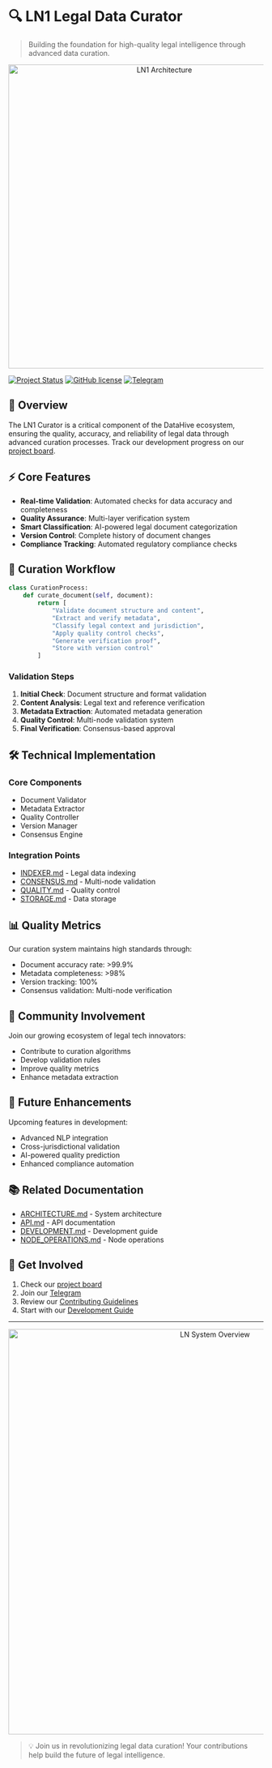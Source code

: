 # 🔍 LN1 Legal Data Curator

> Building the foundation for high-quality legal intelligence through advanced data curation.

<p align="center">
  <img src="../../images/LN1.png" alt="LN1 Architecture" width="600">
</p>

[![Project Status](https://img.shields.io/badge/Status-Active-green)]()
[![GitHub license](https://img.shields.io/github/license/datahiv3/Legalese-Node-LN1)]()
[![Telegram](https://img.shields.io/badge/Telegram-DataHive-blue?logo=telegram)](https://t.me/datahiveofficial)

## 🎯 Overview

The LN1 Curator is a critical component of the DataHive ecosystem, ensuring the quality, accuracy, and reliability of legal data through advanced curation processes. Track our development progress on our [project board](https://github.com/orgs/datahiv3/projects/3).

## ⚡ Core Features

- **Real-time Validation**: Automated checks for data accuracy and completeness
- **Quality Assurance**: Multi-layer verification system
- **Smart Classification**: AI-powered legal document categorization
- **Version Control**: Complete history of document changes
- **Compliance Tracking**: Automated regulatory compliance checks

## 🔄 Curation Workflow

```python
class CurationProcess:
    def curate_document(self, document):
        return [
            "Validate document structure and content",
            "Extract and verify metadata",
            "Classify legal context and jurisdiction",
            "Apply quality control checks",
            "Generate verification proof",
            "Store with version control"
        ]
```

### Validation Steps
1. **Initial Check**: Document structure and format validation
2. **Content Analysis**: Legal text and reference verification
3. **Metadata Extraction**: Automated metadata generation
4. **Quality Control**: Multi-node validation system
5. **Final Verification**: Consensus-based approval

## 🛠️ Technical Implementation

### Core Components
- Document Validator
- Metadata Extractor
- Quality Controller
- Version Manager
- Consensus Engine

### Integration Points
- [INDEXER.md](../indexer/INDEXER.md) - Legal data indexing
- [CONSENSUS.md](./CONSENSUS.md) - Multi-node validation
- [QUALITY.md](../indexer/QUALITY.md) - Quality control
- [STORAGE.md](../../storage/STORAGE.md) - Data storage

## 📊 Quality Metrics

Our curation system maintains high standards through:
- Document accuracy rate: >99.9%
- Metadata completeness: >98%
- Version tracking: 100%
- Consensus validation: Multi-node verification

## 🤝 Community Involvement

Join our growing ecosystem of legal tech innovators:
- Contribute to curation algorithms
- Develop validation rules
- Improve quality metrics
- Enhance metadata extraction

## 🔮 Future Enhancements

Upcoming features in development:
- Advanced NLP integration
- Cross-jurisdictional validation
- AI-powered quality prediction
- Enhanced compliance automation

## 📚 Related Documentation

- [ARCHITECTURE.md](../../technical/ARCHITECTURE.md) - System architecture
- [API.md](../../api/API.md) - API documentation
- [DEVELOPMENT.md](../../DEVELOPMENT.md) - Development guide
- [NODE_OPERATIONS.md](../../deployment/NODE_OPERATIONS.md) - Node operations

## 🌟 Get Involved

1. Check our [project board](https://github.com/orgs/datahiv3/projects/3)
2. Join our [Telegram](https://t.me/datahiveofficial)
3. Review our [Contributing Guidelines](../../CONTRIBUTING.md)
4. Start with our [Development Guide](../../DEVELOPMENT.md)

---

<p align="center">
  <img src="../../images/LNs.png" alt="LN System Overview" width="800">
</p>

> 💡 Join us in revolutionizing legal data curation! Your contributions help build the future of legal intelligence.